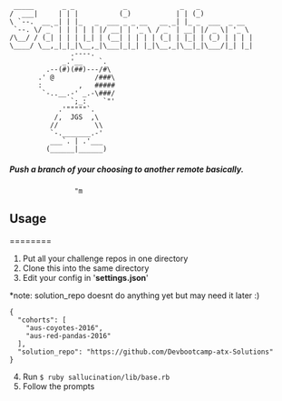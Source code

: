 
	 _____       _ _            _             _   _             
	/  ___|     | | |          (_)           | | (_)            
	\ `--.  __ _| | |_   _  ___ _ _ __   __ _| |_ _  ___  _ __  
	 `--. \/ _` | | | | | |/ __| | '_ \ / _` | __| |/ _ \| '_ \ 
	/\__/ / (_| | | | |_| | (__| | | | | (_| | |_| | (_) | | | |
	\____/ \__,_|_|_|\__,_|\___|_|_| |_|\__,_|\__|_|\___/|_| |_|
                   .----.
                 _.'__    `. 
             .--(#)(##)---/#\
           .' @          /###\
           :         ,   #####
            `-..__.-' _.-\###/  
			       `;_:    `"'
                .'"""""`. 
               /,  JGS  ,\
              //         \\
              `-._______.-'
              ___`. | .'___ 
             (______|______)      


##### Push a branch of your choosing to another remote basically.
                    "m

## Usage
========
1. Put all your challenge repos in one directory
2. Clone this into the same directory 
3. Edit your config in '**settings.json**'

*note: solution_repo doesnt do anything yet but may need it later :)

```
{
  "cohorts": [
    "aus-coyotes-2016",
    "aus-red-pandas-2016"
  ],
  "solution_repo": "https://github.com/Devbootcamp-atx-Solutions"
}
```

 
4. Run `$ ruby sallucination/lib/base.rb`
5. Follow the prompts
